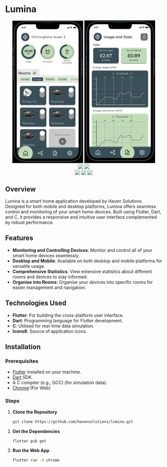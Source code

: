 # Lumina


<div style="text-align: center;">
  <img src="lumina_frontend/assets/screenshots/home.png" width="45%" />
  <img src="lumina_frontend/assets/screenshots/stats.png" width="45%" />
</div>

<div style="text-align: center;">
    <img src="https://img.shields.io/badge/Status-WIP-orange">
    <img src="https://img.shields.io/badge/Tests-Failing-red">
</div>
<div style="text-align: center;">
    <img src="https://img.shields.io/badge/Frontend-Dart-lightblue">
    <img src="https://img.shields.io/badge/Framework-Flutter-teal">
    <img src="https://img.shields.io/badge/Backend-C-purple">
</div>

## Overview

Lumina is a smart home application developed by Haven Solutions. Designed for both mobile and desktop platforms, Lumina offers seamless control and monitoring of your smart home devices. Built using Flutter, Dart, and C, it provides a responsive and intuitive user interface complemented by robust performance.

## Features

- **Monitoring and Controlling Devices**: Monitor and control all of your smart home devices seamlessly.
- **Desktop and Mobile**: Available on both desktop and mobile platforms for versatile usage.
- **Comprehensive Statistics**: View extensive statistics about different rooms and devices to stay informed.
- **Organise into Rooms**: Organise your devices into specific rooms for easier management and navigation.

## Technologies Used

- **Flutter**: For building the cross-platform user interface.
- **Dart**: Programming language for Flutter development.
- **C**: Utilised for real-time data simulation.
- **Icons8**: Source of application icons.

## Installation

### Prerequisites

- [Flutter](https://flutter.dev/docs/get-started/install) installed on your machine.
- [Dart](https://dart.dev/get-dart) SDK.
- A C compiler (e.g., GCC) (for simulation data).
- [Chrome](https://www.google.com/chrome/) (For Web)

### Steps

1. **Clone the Repository**

   ```bash
   git clone https://github.com/havensolutions/lumina.git
2. **Get the Dependencies**

   ```bash
   flutter pub get
3. **Run the Web App**
   
   ```bash
   flutter run -d chrome
